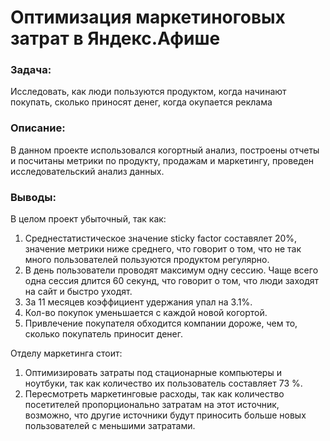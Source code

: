 # Оптимизация маркетиноговых затрат в Яндекс.Афише
### Задача: 
Исследовать, как люди пользуются продуктом, когда начинают покупать, сколько приносят денег, когда окупается реклама
### Описание:
В данном проекте использовался когортный анализ, построены отчеты и посчитаны метрики по продукту, продажам и маркетингу, проведен исследовательский анализ данных.
### Выводы:
В целом проект убыточный, так как:
1.	Среднестатистическое значение sticky factor составялет 20%, значение метрики ниже среднего, что говорит о том, что не так много пользователей пользуются продуктом регулярно.
2.	В день пользователи проводят максимум одну сессию. Чаще всего одна сессия длится 60 секунд, что говорит о том, что люди заходят на сайт и быстро уходят.
3.	За 11 месяцев коэффициент удержания упал на 3.1%. 
4.	Кол-во покупок уменьшается с каждой новой когортой.
5.	Привлечение покупателя обходится компании дороже, чем то, сколько покупатель приносит денег.

Отделу маркетинга стоит: 
1.	Оптимизировать затраты под стационарные компьютеры и ноутбуки, так как количество их пользователь составляет 73 %.
2.	Пересмотреть маркетинговые расходы, так как количество посетителей пропорционально затратам на этот источник, возможно, что другие источники будут приносить больше новых пользователей с меньшими затратами.


